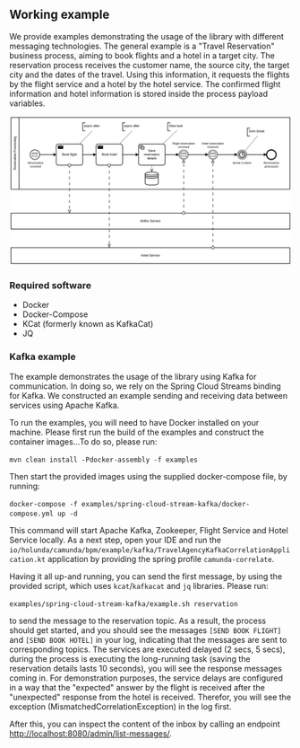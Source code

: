 ## Working example 

We provide examples demonstrating the usage of the library with different messaging technologies.
The general example is a "Travel Reservation" business process, aiming to book flights and a hotel 
in a target city. The reservation process receives the customer name, the source city, the target city 
and the dates of the travel. Using this information, it requests the flights by the flight service and 
a hotel by the hotel service. The confirmed flight information and hotel information is stored inside 
the process payload variables.

!["Example messaging process"](../assets/img/reservation-processing.png)


### Required software

* Docker
* Docker-Compose
* KCat (formerly known as KafkaCat)
* JQ

### Kafka example

The example demonstrates the usage of the library using Kafka for communication. In doing so,
we rely on the Spring Cloud Streams binding for Kafka. We constructed an example sending and 
receiving data between services using Apache Kafka.

To run the examples, you will need to have Docker installed on your machine. Please first run the
build of the examples and construct the container images...To do so, please run:

`mvn clean install -Pdocker-assembly -f examples`

Then start the provided images using the supplied docker-compose file, by running:

`docker-compose -f examples/spring-cloud-stream-kafka/docker-compose.yml up -d`

This command will start Apache Kafka, Zookeeper, Flight Service and Hotel Service locally.
As a next step, open your IDE and run the 
`io/holunda/camunda/bpm/example/kafka/TravelAgencyKafkaCorrelationApplication.kt` application by 
providing the spring profile `camunda-correlate`.

Having it all up-and running, you can send the first message, by using the provided script, which uses 
`kcat`/`kafkacat` and `jq` libraries. Please run:

`examples/spring-cloud-stream-kafka/example.sh reservation` 

to send the message to the reservation topic. As a result, the process should get started, and you should
see the messages `[SEND BOOK FLIGHT]` and `[SEND BOOK HOTEL]` in your log, indicating that the messages
are sent to corresponding topics. The services are executed delayed (2 secs, 5 secs), during the process 
is executing the long-running task (saving the reservation details lasts 10 seconds), you will see
the response messages coming in. For demonstration purposes, the service delays are configured in a way
that the "expected" answer by the flight is received after the "unexpected" response from the hotel 
is received. Therefor, you will see the exception (MismatchedCorrelationException) in the log first.

After this, you can inspect the content of the inbox by calling an endpoint [http://localhost:8080/admin/list-messages/](http://localhost:8080/admin/list-messages/).






